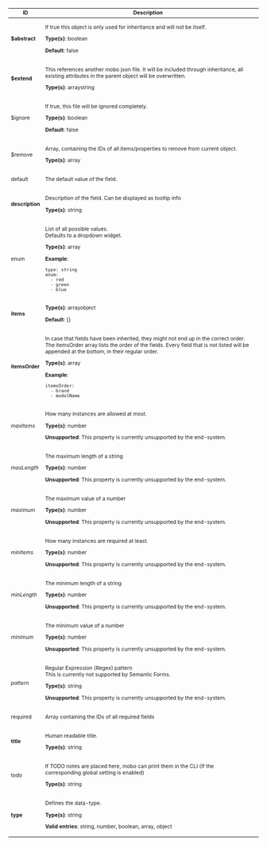 <table class="schema-table" style="font-size: 0.75em;">
   <thead>
       <tr>
           <th>ID</th>
           <th>Description</th>
           <th></th>
       </tr>
   </thead>
   <tbody>
       <tr>
           <td class="schema-propertyId"><strong>$abstract</strong></td>
           <td class="schema-description"><p class="schema-description">If true this object is only used for inheritance and will not be itself.
</p><p class="schema-default"><strong>Type(s)</strong>: <span class="schema-type schema-type-boolean">boolean</span></p><p class="schema-default"><strong>Default</strong>: false</p></td>
           <td class="schema-specific schema-specific-intermediary" title="intermediary specific"></td>
       </tr>
       <tr>
           <td class="schema-propertyId"><strong>$extend</strong></td>
           <td class="schema-description"><p class="schema-description">This references another mobo json file.
It will be included through inheritance, all existing attributes in the parent object will be overwritten.
</p><p class="schema-default"><strong>Type(s)</strong>: <span class="schema-type schema-type-array">array</span><span class="schema-type schema-type-string">string</span></p></td>
           <td class="schema-specific schema-specific-intermediary" title="intermediary specific"></td>
       </tr>
       <tr>
           <td class="schema-propertyId">$ignore</td>
           <td class="schema-description"><p class="schema-description">If true, this file will be ignored completely.
</p><p class="schema-default"><strong>Type(s)</strong>: <span class="schema-type schema-type-boolean">boolean</span></p><p class="schema-default"><strong>Default</strong>: false</p></td>
           <td class="schema-specific schema-specific-intermediary" title="intermediary specific"></td>
       </tr>
       <tr>
           <td class="schema-propertyId">$remove</td>
           <td class="schema-description"><p class="schema-description">Array, containing the IDs of all items/properties to remove from current object.
</p><p class="schema-default"><strong>Type(s)</strong>: <span class="schema-type schema-type-array">array</span></p></td>
           <td class="schema-specific schema-specific-intermediary" title="intermediary specific"></td>
       </tr>
       <tr>
           <td class="schema-propertyId">default</td>
           <td class="schema-description"><p class="schema-description">The default value of the field.
</p></td>
           <td class="schema-specific schema-specific-domain" title="domain specific"></td>
       </tr>
       <tr>
           <td class="schema-propertyId"><strong>description</strong></td>
           <td class="schema-description"><p class="schema-description">Description of the field. Can be displayed as tooltip info
</p><p class="schema-default"><strong>Type(s)</strong>: <span class="schema-type schema-type-string">string</span></p></td>
           <td class="schema-specific schema-specific-domain" title="domain specific"></td>
       </tr>
       <tr>
           <td class="schema-propertyId">enum</td>
           <td class="schema-description"><p class="schema-description">List of all possible values.<br>
Defaults to a dropdown widget.
</p><p class="schema-default"><strong>Type(s)</strong>: <span class="schema-type schema-type-array">array</span></p><p class="schema-example-header"><strong>Example</strong>:</p><pre class="schema-example"><code>type: string
enum:
  - red
  - green
  - blue
</code></pre></td>
           <td class="schema-specific schema-specific-domain" title="domain specific"></td>
       </tr>
       <tr>
           <td class="schema-propertyId"><strong>items</strong></td>
           <td class="schema-description"><p class="schema-default"><strong>Type(s)</strong>: <span class="schema-type schema-type-array">array</span><span class="schema-type schema-type-object">object</span></p><p class="schema-default"><strong>Default</strong>: {}</p></td>
           <td class="schema-specific schema-specific-domain" title="domain specific"></td>
       </tr>
       <tr>
           <td class="schema-propertyId"><strong>itemsOrder</strong></td>
           <td class="schema-description"><p class="schema-description">In case that fields have been inherited, they might not end up in the correct order.
The itemsOrder array lists the order of the fields.
Every field that is not listed will be appended at the bottom, in their regular order.
</p><p class="schema-default"><strong>Type(s)</strong>: <span class="schema-type schema-type-array">array</span></p><p class="schema-example-header"><strong>Example</strong>:</p><pre class="schema-example"><code>itemsOrder:
  - brand
  - modelName
</code></pre></td>
           <td class="schema-specific schema-specific-domain" title="domain specific"></td>
       </tr>
       <tr>
           <td class="schema-propertyId"><i class="fade">maxItems</i></td>
           <td class="schema-description"><p class="schema-description">How many instances are allowed at most.
</p><p class="schema-default"><strong>Type(s)</strong>: <span class="schema-type schema-type-number">number</span></p><p class="schema-unsupported"><strong>Unsupported</strong>: This property is currently unsupported by the end-system.</p></td>
           <td class="schema-specific schema-specific-domain" title="domain specific"></td>
       </tr>
       <tr>
           <td class="schema-propertyId"><i class="fade">maxLength</i></td>
           <td class="schema-description"><p class="schema-description">The maximum length of a string
</p><p class="schema-default"><strong>Type(s)</strong>: <span class="schema-type schema-type-number">number</span></p><p class="schema-unsupported"><strong>Unsupported</strong>: This property is currently unsupported by the end-system.</p></td>
           <td class="schema-specific schema-specific-domain" title="domain specific"></td>
       </tr>
       <tr>
           <td class="schema-propertyId"><i class="fade">maximum</i></td>
           <td class="schema-description"><p class="schema-description">The maximum value of a number
</p><p class="schema-default"><strong>Type(s)</strong>: <span class="schema-type schema-type-number">number</span></p><p class="schema-unsupported"><strong>Unsupported</strong>: This property is currently unsupported by the end-system.</p></td>
           <td class="schema-specific schema-specific-domain" title="domain specific"></td>
       </tr>
       <tr>
           <td class="schema-propertyId"><i class="fade">minItems</i></td>
           <td class="schema-description"><p class="schema-description">How many instances are required at least.
</p><p class="schema-default"><strong>Type(s)</strong>: <span class="schema-type schema-type-number">number</span></p><p class="schema-unsupported"><strong>Unsupported</strong>: This property is currently unsupported by the end-system.</p></td>
           <td class="schema-specific schema-specific-domain" title="domain specific"></td>
       </tr>
       <tr>
           <td class="schema-propertyId"><i class="fade">minLength</i></td>
           <td class="schema-description"><p class="schema-description">The minimum length of a string
</p><p class="schema-default"><strong>Type(s)</strong>: <span class="schema-type schema-type-number">number</span></p><p class="schema-unsupported"><strong>Unsupported</strong>: This property is currently unsupported by the end-system.</p></td>
           <td class="schema-specific schema-specific-domain" title="domain specific"></td>
       </tr>
       <tr>
           <td class="schema-propertyId"><i class="fade">minimum</i></td>
           <td class="schema-description"><p class="schema-description">The minimum value of a number
</p><p class="schema-default"><strong>Type(s)</strong>: <span class="schema-type schema-type-number">number</span></p><p class="schema-unsupported"><strong>Unsupported</strong>: This property is currently unsupported by the end-system.</p></td>
           <td class="schema-specific schema-specific-domain" title="domain specific"></td>
       </tr>
       <tr>
           <td class="schema-propertyId"><i class="fade">pattern</i></td>
           <td class="schema-description"><p class="schema-description">Regular Expression (Regex) pattern<br>
This is currently not supported by Semantic Forms.
</p><p class="schema-default"><strong>Type(s)</strong>: <span class="schema-type schema-type-string">string</span></p><p class="schema-unsupported"><strong>Unsupported</strong>: This property is currently unsupported by the end-system.</p></td>
           <td class="schema-specific schema-specific-domain" title="domain specific"></td>
       </tr>
       <tr>
           <td class="schema-propertyId">required</td>
           <td class="schema-description"><p class="schema-description">Array containing the IDs of all required fields
</p></td>
           <td class="schema-specific schema-specific-domain" title="domain specific"></td>
       </tr>
       <tr>
           <td class="schema-propertyId"><strong>title</strong></td>
           <td class="schema-description"><p class="schema-description">Human readable title.
</p><p class="schema-default"><strong>Type(s)</strong>: <span class="schema-type schema-type-string">string</span></p></td>
           <td class="schema-specific schema-specific-domain" title="domain specific"></td>
       </tr>
       <tr>
           <td class="schema-propertyId">todo</td>
           <td class="schema-description"><p class="schema-description">If TODO notes are placed here, mobo can print them in the CLI (If the corresponding global setting is enabled)
</p><p class="schema-default"><strong>Type(s)</strong>: <span class="schema-type schema-type-string">string</span></p></td>
           <td class="schema-specific schema-specific-domain" title="domain specific"></td>
       </tr>
       <tr>
           <td class="schema-propertyId"><strong>type</strong></td>
           <td class="schema-description"><p class="schema-description">Defines the data-type.
</p><p class="schema-default"><strong>Type(s)</strong>: <span class="schema-type schema-type-string">string</span></p><p class="schema-enum"><strong>Valid entries</strong>: string, number, boolean, array, object</p></td>
           <td class="schema-specific schema-specific-domain" title="domain specific"></td>
       </tr>
   </tbody>
</table>
